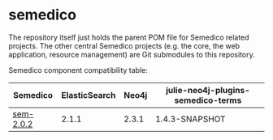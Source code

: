 # semedico
The repository itself just holds the parent POM file for Semedico related projects. The other central Semedico projects (e.g. the core, the web application, resource management) are Git submodules to this repository.

Semedico component compatibility table:

| Semedico                                                      | ElasticSearch | Neo4j |  julie-neo4j-plugins-semedico-terms |
|---------------------------------------------------------------|---------------|-------|-------------------------------------|
| [sem-2.0.2](https://github.com/khituras/semedico/tree/master) |   2.1.1       | 2.3.1 | 1.4.3-SNAPSHOT                      |

